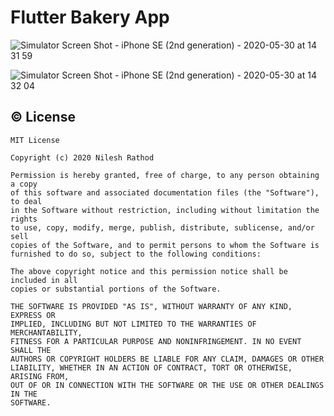 # Flutter Bakery App

![Simulator Screen Shot - iPhone SE (2nd generation) - 2020-05-30 at 14 31 59](https://user-images.githubusercontent.com/30828060/83330100-aedbc580-a2aa-11ea-84c5-bb52353198e0.png)


![Simulator Screen Shot - iPhone SE (2nd generation) - 2020-05-30 at 14 32 04](https://user-images.githubusercontent.com/30828060/83330112-bbf8b480-a2aa-11ea-8d05-df89948392db.png)


## © License 
```
MIT License

Copyright (c) 2020 Nilesh Rathod

Permission is hereby granted, free of charge, to any person obtaining a copy
of this software and associated documentation files (the "Software"), to deal
in the Software without restriction, including without limitation the rights
to use, copy, modify, merge, publish, distribute, sublicense, and/or sell
copies of the Software, and to permit persons to whom the Software is
furnished to do so, subject to the following conditions:

The above copyright notice and this permission notice shall be included in all
copies or substantial portions of the Software.

THE SOFTWARE IS PROVIDED "AS IS", WITHOUT WARRANTY OF ANY KIND, EXPRESS OR
IMPLIED, INCLUDING BUT NOT LIMITED TO THE WARRANTIES OF MERCHANTABILITY,
FITNESS FOR A PARTICULAR PURPOSE AND NONINFRINGEMENT. IN NO EVENT SHALL THE
AUTHORS OR COPYRIGHT HOLDERS BE LIABLE FOR ANY CLAIM, DAMAGES OR OTHER
LIABILITY, WHETHER IN AN ACTION OF CONTRACT, TORT OR OTHERWISE, ARISING FROM,
OUT OF OR IN CONNECTION WITH THE SOFTWARE OR THE USE OR OTHER DEALINGS IN THE
SOFTWARE.
```
